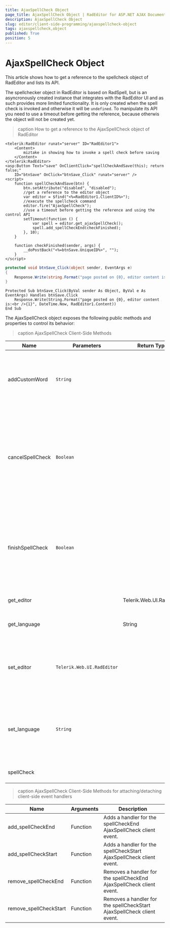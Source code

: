 ```yaml
---
title: AjaxSpellCheck Object
page_title: AjaxSpellCheck Object | RadEditor for ASP.NET AJAX Documentation
description: AjaxSpellCheck Object
slug: editor/client-side-programming/ajaxspellcheck-object
tags: ajaxspellcheck,object
published: True
position: 5
---
```


# AjaxSpellCheck Object

This article shows how to get a reference to the spellcheck object of RadEditor and lists its API.

The spellchecker object in RadEditor is based on RadSpell, but is an asyncronously created instance that integrates with the RadEditor UI and as such provides more limited functionality. It is only created when the spell check is invoked and otherwise it will be `undefined`. To manipulate its API you need to use a timeout before getting the reference, because otherwis the object will not be created yet.

>caption How to get a reference to the AjaxSpellCheck object of RadEditor

````ASP.NET
<telerik:RadEditor runat="server" ID="RadEditor1">
    <Content>
        miztake in showing how to invoke a spell check before saving
    </Content>
</telerik:RadEditor>
<asp:Button Text="save" OnClientClick="spellCheckAndSave(this); return false;" 
    ID="btnSave" OnClick="btnSave_Click" runat="server" />
<script>
    function spellCheckAndSave(btn) {
        btn.setAttribute("disabled", "disabled");
        //get a reference to the editor object
        var editor = $find("<%=RadEditor1.ClientID%>");
        //execute the spellcheck command
        editor.fire("AjaxSpellCheck");
        //use a timeout before getting the reference and using the control API
        setTimeout(function () {
            var spell = editor.get_ajaxSpellCheck();
            spell.add_spellCheckEnd(checkFinished);
        }, 10);
    }

    function checkFinished(sender, args) {
        __doPostBack("<%=btnSave.UniqueID%>", "");
    }
</script>
````
````C#
protected void btnSave_Click(object sender, EventArgs e)
{
    Response.Write(string.Format("page posted on {0}, editor content is:<br />{1}", DateTime.Now, RadEditor1.Content));
}
````
````VB
Protected Sub btnSave_Click(ByVal sender As Object, ByVal e As EventArgs) Handles btnSave.Click
    Response.Write(String.Format("page posted on {0}, editor content is:<br />{1}", DateTime.Now, RadEditor1.Content))
End Sub
````

The AjaxSpellCheck object exposes the following public methods and properties to control its behavior:

>caption AjaxSpellCheck Client-Side Methods


| Name | Parameters | Return Type | Description |
| ------ | ------ | ------ | ------ |
|addCustomWord|`String`||Adds a custom word to the collection.The method takes the following arguments: **word** - The word to be added.|
|cancelSpellCheck|`Boolean`||Stops the spell checking and retrieves the original state of the content.The method takes the following arguments: **raiseEvent?** - Indicates whether to raise the spellCheckEnd event.|
|finishSpellCheck|`Boolean`||Stops the spell checking and updates the content.The method takes the following arguments: **raiseEvent?** - Indicates whether to raise the spellCheckEnd event.|
|get_editor||Telerik.Web.UI.RadEditor|Returns the RadEditor instance.|
|get_language||String|Gets the language used by the Spell-Check service.|
|set_editor|`Telerik.Web.UI.RadEditor`||Sets the RadEditor instance.The method takes the following arguments: **editor** - The RadEditor instance.|
|set_language|`String`||Sets the language used by the Spell-Check service.The method takes the following arguments: **language** - The language.|
|spellCheck|||Performs a spell check on the content.|

>caption AjaxSpellCheck Client-Side Methods for attaching/detaching client-side event handlers


| Name | Arguments | Description |
| ------ | ------ | ------ |
|add_spellCheckEnd|Function|Adds a handler for the spellCheckEnd AjaxSpellCheck client event.|
|add_spellCheckStart|Function|Adds a handler for the spellCheckStart AjaxSpellCheck client event.|
|remove_spellCheckEnd|Function|Removes a handler for the spellCheckEnd AjaxSpellCheck client event.|
|remove_spellCheckStart|Function|Removes a handler for the spellCheckStart AjaxSpellCheck client event.|
